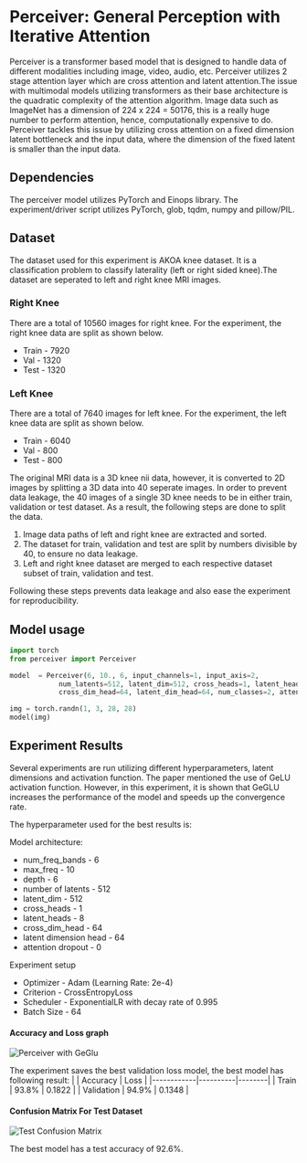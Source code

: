 # Perceiver: General Perception with Iterative Attention
Perceiver is a transformer based model that is designed to handle data of different modalities including image, video, audio, etc. Perceiver utilizes 2 stage attention layer which are cross attention and latent attention.The issue with multimodal models utilizing transformers as their base architecture is the quadratic complexity of the attention algorithm. Image data such as ImageNet has a dimension of 224 x 224 = 50176, this is a really huge number to perform attention, hence, computationally expensive to do. Perceiver tackles this issue by utilizing cross attention on a fixed dimension latent bottleneck and the input data, where the dimension of the fixed latent is smaller than the input data.

## Dependencies
The perceiver model utilizes PyTorch and Einops library. The experiment/driver script utilizes PyTorch, glob, tqdm, numpy and pillow/PIL.

## Dataset
The dataset used for this experiment is AKOA knee dataset. It is a classification problem to classify laterality (left or right sided knee).The dataset are seperated to left and right knee MRI images. 

### Right Knee
There are a total of 10560 images for right knee. For the experiment, the right knee data are split as shown below.
* Train - 7920
* Val - 1320
* Test - 1320

### Left Knee
There are a total of 7640 images for left knee. For the experiment, the left knee data are split as shown below.
* Train - 6040
* Val - 800
* Test - 800

The original MRI data is a 3D knee nii data, however, it is converted to 2D images by splitting a 3D data into 40 seperate images. In order to prevent data leakage, the 40 images of a single 3D knee needs to be in either train, validation or test dataset. As a result, the following steps are done to split the data.

1. Image data paths of left and right knee are extracted and sorted.
2. The dataset for train, validation and test are split by numbers divisible by 40, to ensure no data leakage.
3. Left and right knee dataset are merged to each respective dataset subset of train, validation and test.

Following these steps prevents data leakage and also ease the experiment for reproducibility.

## Model usage
```python
import torch
from perceiver import Perceiver

model  = Perceiver(6, 10., 6, input_channels=1, input_axis=2,
            num_latents=512, latent_dim=512, cross_heads=1, latent_heads=8,
            cross_dim_head=64, latent_dim_head=64, num_classes=2, attention_dropout=0.)

img = torch.randn(1, 3, 28, 28)
model(img)
```

## Experiment Results
Several experiments are run utilizing different hyperparameters, latent dimensions and activation function. The paper mentioned the use of GeLU activation function. However, in this experiment, it is shown that GeGLU increases the performance of the model and speeds up the convergence rate.

The hyperparameter used for the best results is:

Model architecture:
* num_freq_bands - 6
* max_freq - 10 
* depth - 6
* number of latents - 512
* latent_dim - 512 
* cross_heads - 1 
* latent_heads - 8
* cross_dim_head - 64 
* latent dimension head - 64
* attention dropout - 0

Experiment setup
* Optimizer - Adam (Learning Rate: 2e-4)
* Criterion - CrossEntropyLoss
* Scheduler - ExponentialLR with decay rate of 0.995
* Batch Size - 64

#### Accuracy and Loss graph
![Perceiver with GeGlu](https://user-images.githubusercontent.com/67994195/139536462-7ce3ca84-e560-43cb-9474-8b5710d21dc9.png)

The experiment saves the best validation loss model, the best model has following result:
|            | Accuracy | Loss   |
|------------|----------|--------|
| Train      | 93.8%    | 0.1822 |
| Validation | 94.9%    | 0.1348 |

#### Confusion Matrix For Test Dataset
![Test Confusion Matrix](https://user-images.githubusercontent.com/67994195/139536573-956953d0-ac5b-4324-8ee0-bcc3037c9d7e.png)

The best model has a test accuracy of 92.6%.
